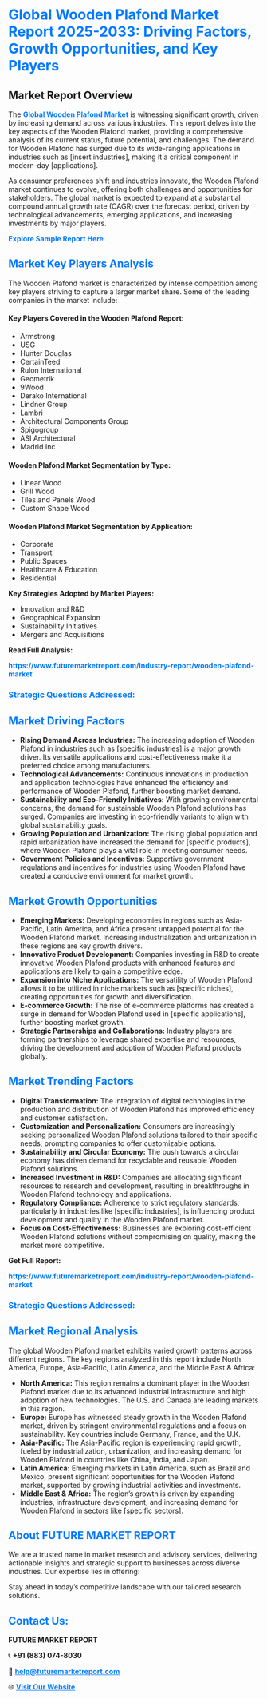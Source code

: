 <h1 style="color: #007BFF;">Global Wooden Plafond Market Report 2025-2033: Driving Factors, Growth Opportunities, and Key Players</h1>

<section id="overview">
<h2>Market Report Overview</h2>
<p>The <a href="https://www.futuremarketreport.com/industry-report/wooden-plafond-market" style="color: #007BFF; text-decoration: none;"><strong>Global Wooden Plafond Market</strong></a> is witnessing significant growth, driven by increasing demand across various industries. This report delves into the key aspects of the Wooden Plafond market, providing a comprehensive analysis of its current status, future potential, and challenges. The demand for Wooden Plafond has surged due to its wide-ranging applications in industries such as [insert industries], making it a critical component in modern-day [applications].</p>
<p>As consumer preferences shift and industries innovate, the Wooden Plafond market continues to evolve, offering both challenges and opportunities for stakeholders. The global market is expected to expand at a substantial compound annual growth rate (CAGR) over the forecast period, driven by technological advancements, emerging applications, and increasing investments by major players.</p>
</section>

<section id="overview">
<p><a href="https://www.futuremarketreport.com/request-sample/reportId=42136" style="color: #007BFF; text-decoration: none;"><strong>Explore Sample Report Here</strong></a></p>
</section>

<section id="key-players">
<h2 style="color: #007BFF;">Market Key Players Analysis</h2>
<p>The Wooden Plafond market is characterized by intense competition among key players striving to capture a larger market share. Some of the leading companies in the market include:</p>
<h4>Key Players Covered in the Wooden Plafond Report:</h4>
<ul><li>Armstrong</li><li>USG</li><li>Hunter Douglas</li><li>CertainTeed</li><li>Rulon International</li><li>Geometrik</li><li>9Wood</li><li>Derako International</li><li>Lindner Group</li><li>Lambri</li><li>Architectural Components Group</li><li>Spigogroup</li><li>ASI Architectural</li><li>Madrid Inc</li></ul>
<h4>Wooden Plafond Market Segmentation by Type:</h4>
<ul><li>Linear Wood</li><li>Grill Wood</li><li>Tiles and Panels Wood</li><li>Custom Shape Wood</li></ul>

<h4>Wooden Plafond Market Segmentation by Application:</h4>
<ul><li>Corporate</li><li>Transport</li><li>Public Spaces</li><li>Healthcare &amp; Education</li><li>Residential</li></ul>
<p><strong>Key Strategies Adopted by Market Players:</strong></p>
<ul>
<li>Innovation and R&D</li>
<li>Geographical Expansion</li>
<li>Sustainability Initiatives</li>
<li>Mergers and Acquisitions</li>
</ul>
</section>

<section>
<p><strong>Read Full Analysis: </strong></p><a href="https://www.futuremarketreport.com/industry-report/wooden-plafond-market" style="color: #007BFF; text-decoration: none;"><strong>https://www.futuremarketreport.com/industry-report/wooden-plafond-market</strong></a>
<h3 style="color: #007BFF;">Strategic Questions Addressed:</h3>
</section>

<section id="driving-factors">
<h2 style="color: #007BFF;">Market Driving Factors</h2>
<ul>
<li><strong>Rising Demand Across Industries:</strong> The increasing adoption of Wooden Plafond in industries such as [specific industries] is a major growth driver. Its versatile applications and cost-effectiveness make it a preferred choice among manufacturers.</li>
<li><strong>Technological Advancements:</strong> Continuous innovations in production and application technologies have enhanced the efficiency and performance of Wooden Plafond, further boosting market demand.</li>
<li><strong>Sustainability and Eco-Friendly Initiatives:</strong> With growing environmental concerns, the demand for sustainable Wooden Plafond solutions has surged. Companies are investing in eco-friendly variants to align with global sustainability goals.</li>
<li><strong>Growing Population and Urbanization:</strong> The rising global population and rapid urbanization have increased the demand for [specific products], where Wooden Plafond plays a vital role in meeting consumer needs.</li>
<li><strong>Government Policies and Incentives:</strong> Supportive government regulations and incentives for industries using Wooden Plafond have created a conducive environment for market growth.</li>
</ul>
</section>

<section id="growth-opportunities">
<h2 style="color: #007BFF;">Market Growth Opportunities</h2>
<ul>
<li><strong>Emerging Markets:</strong> Developing economies in regions such as Asia-Pacific, Latin America, and Africa present untapped potential for the Wooden Plafond market. Increasing industrialization and urbanization in these regions are key growth drivers.</li>
<li><strong>Innovative Product Development:</strong> Companies investing in R&D to create innovative Wooden Plafond products with enhanced features and applications are likely to gain a competitive edge.</li>
<li><strong>Expansion into Niche Applications:</strong> The versatility of Wooden Plafond allows it to be utilized in niche markets such as [specific niches], creating opportunities for growth and diversification.</li>
<li><strong>E-commerce Growth:</strong> The rise of e-commerce platforms has created a surge in demand for Wooden Plafond used in [specific applications], further boosting market growth.</li>
<li><strong>Strategic Partnerships and Collaborations:</strong> Industry players are forming partnerships to leverage shared expertise and resources, driving the development and adoption of Wooden Plafond products globally.</li>
</ul>
</section>

<section id="trending-factors">
<h2 style="color: #007BFF;">Market Trending Factors</h2>
<ul>
<li><strong>Digital Transformation:</strong> The integration of digital technologies in the production and distribution of Wooden Plafond has improved efficiency and customer satisfaction.</li>
<li><strong>Customization and Personalization:</strong> Consumers are increasingly seeking personalized Wooden Plafond solutions tailored to their specific needs, prompting companies to offer customizable options.</li>
<li><strong>Sustainability and Circular Economy:</strong> The push towards a circular economy has driven demand for recyclable and reusable Wooden Plafond solutions.</li>
<li><strong>Increased Investment in R&D:</strong> Companies are allocating significant resources to research and development, resulting in breakthroughs in Wooden Plafond technology and applications.</li>
<li><strong>Regulatory Compliance:</strong> Adherence to strict regulatory standards, particularly in industries like [specific industries], is influencing product development and quality in the Wooden Plafond market.</li>
<li><strong>Focus on Cost-Effectiveness:</strong> Businesses are exploring cost-efficient Wooden Plafond solutions without compromising on quality, making the market more competitive.</li>
</ul>
</section>

<section>
<p><strong>Get Full Report: </strong></p><a href="https://www.futuremarketreport.com/industry-report/wooden-plafond-market" style="color: #007BFF; text-decoration: none;"><strong>https://www.futuremarketreport.com/industry-report/wooden-plafond-market</strong></a>
<h3 style="color: #007BFF;">Strategic Questions Addressed:</h3>
</section>


<section id="regional-analysis">
<h2 style="color: #007BFF;">Market Regional Analysis</h2>
<p>The global Wooden Plafond market exhibits varied growth patterns across different regions. The key regions analyzed in this report include North America, Europe, Asia-Pacific, Latin America, and the Middle East & Africa:</p>
<ul>
<li><strong>North America:</strong> This region remains a dominant player in the Wooden Plafond market due to its advanced industrial infrastructure and high adoption of new technologies. The U.S. and Canada are leading markets in this region.</li>
<li><strong>Europe:</strong> Europe has witnessed steady growth in the Wooden Plafond market, driven by stringent environmental regulations and a focus on sustainability. Key countries include Germany, France, and the U.K.</li>
<li><strong>Asia-Pacific:</strong> The Asia-Pacific region is experiencing rapid growth, fueled by industrialization, urbanization, and increasing demand for Wooden Plafond in countries like China, India, and Japan.</li>
<li><strong>Latin America:</strong> Emerging markets in Latin America, such as Brazil and Mexico, present significant opportunities for the Wooden Plafond market, supported by growing industrial activities and investments.</li>
<li><strong>Middle East & Africa:</strong> The region’s growth is driven by expanding industries, infrastructure development, and increasing demand for Wooden Plafond in sectors like [specific sectors].</li>
</ul>
</section>

<footer>
<h2 style="color: #007BFF;">About FUTURE MARKET REPORT</h2>
<p>We are a trusted name in market research and advisory services, delivering actionable insights and strategic support to businesses across diverse industries. Our expertise lies in offering:</p>

<p>Stay ahead in today’s competitive landscape with our tailored research solutions.</p>

<h2 style="color: #007BFF;">Contact Us:</h2>
<p><strong>FUTURE MARKET REPORT</strong></p>
<p>📞 <strong>+91 (883) 074-8030</strong></p>
<p>📧 <strong><a href="mailto:help@futuremarketreport.com" style="color: #007BFF;">help@futuremarketreport.com</a></strong></p>
<p>🌐 <strong><a href="https://www.futuremarketreport.com/" style="color: #007BFF;">Visit Our Website</a></strong></p>
</footer>